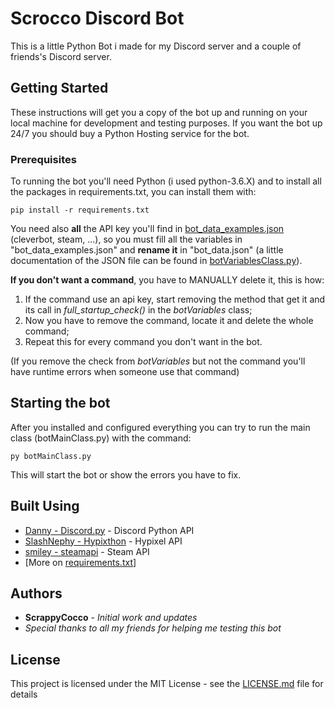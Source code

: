 # Scrocco Discord Bot
This is a little Python Bot i made for my Discord server and a couple of friends's Discord server.

## Getting Started

These instructions will get you a copy of the bot up and running on your local machine for development and testing purposes.
If you want the bot up 24/7 you should buy a Python Hosting service for the bot.

### Prerequisites

To running the bot you'll need Python (i used python-3.6.X) and to install all the packages in requirements.txt, you can install them with:

```
pip install -r requirements.txt
```

You need also **all** the API key you'll find in [bot_data_examples.json](bot_data_examples.json) (cleverbot, steam, ...),
so you must fill all the variables in "bot_data_examples.json" and **rename it** in "bot_data.json"
(a little documentation of the JSON file can be found in [botVariablesClass.py](botVariablesClass.py)).

**If you don't want a command**, you have to MANUALLY delete it, this is how: 
1. If the command use an api key, start removing the method that get it and its call in _full_startup_check()_ in the _botVariables_ class;
1. Now you have to remove the command, locate it and delete the whole command;
1. Repeat this for every command you don't want in the bot.

(If you remove the check from _botVariables_ but not the command you'll have runtime errors when someone use that command)

## Starting the bot

After you installed and configured everything you can try to run the main class (botMainClass.py) with the command:
```
py botMainClass.py
``` 
This will start the bot or show the errors you have to fix.

## Built Using

* [Danny - Discord.py](https://github.com/Rapptz/discord.py) - Discord Python API
* [SlashNephy - Hypixthon](https://github.com/SlashNephy/Hypixthon) - Hypixel API
* [smiley - steamapi](https://github.com/smiley/steamapi) - Steam API
* [More on [requirements.txt](requirements.txt)]

## Authors

* **ScrappyCocco** - *Initial work and updates*
* *Special thanks to all my friends for helping me testing this bot*

## License

This project is licensed under the MIT License - see the [LICENSE.md](LICENSE.md) file for details
